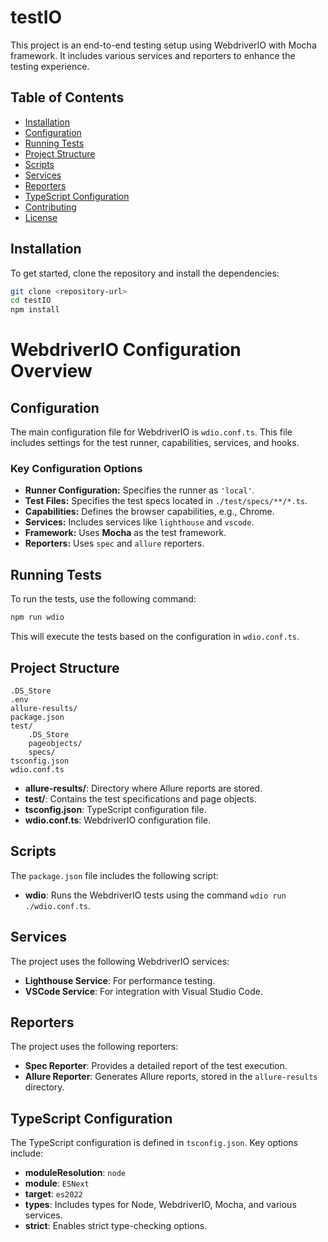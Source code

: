 # testIO

This project is an end-to-end testing setup using WebdriverIO with Mocha framework. It includes various services and reporters to enhance the testing experience.

## Table of Contents

- [Installation](#installation)
- [Configuration](#configuration)
- [Running Tests](#running-tests)
- [Project Structure](#project-structure)
- [Scripts](#scripts)
- [Services](#services)
- [Reporters](#reporters)
- [TypeScript Configuration](#typescript-configuration)
- [Contributing](#contributing)
- [License](#license)

## Installation

To get started, clone the repository and install the dependencies:

```sh
git clone <repository-url>
cd testIO
npm install
```
# WebdriverIO Configuration Overview

## Configuration
The main configuration file for WebdriverIO is `wdio.conf.ts`. This file includes settings for the test runner, capabilities, services, and hooks.

### Key Configuration Options
- **Runner Configuration:** Specifies the runner as `'local'`.
- **Test Files:** Specifies the test specs located in `./test/specs/**/*.ts`.
- **Capabilities:** Defines the browser capabilities, e.g., Chrome.
- **Services:** Includes services like `lighthouse` and `vscode`.
- **Framework:** Uses **Mocha** as the test framework.
- **Reporters:** Uses `spec` and `allure` reporters.

## Running Tests
To run the tests, use the following command:
```bash
npm run wdio
```
This will execute the tests based on the configuration in `wdio.conf.ts`.

## Project Structure
```
.DS_Store
.env
allure-results/
package.json
test/
    .DS_Store
    pageobjects/
    specs/
tsconfig.json
wdio.conf.ts
```

- **allure-results/**: Directory where Allure reports are stored.
- **test/**: Contains the test specifications and page objects.
- **tsconfig.json**: TypeScript configuration file.
- **wdio.conf.ts**: WebdriverIO configuration file.

## Scripts
The `package.json` file includes the following script:

- **wdio**: Runs the WebdriverIO tests using the command `wdio run ./wdio.conf.ts`.

## Services
The project uses the following WebdriverIO services:
- **Lighthouse Service**: For performance testing.
- **VSCode Service**: For integration with Visual Studio Code.

## Reporters
The project uses the following reporters:
- **Spec Reporter**: Provides a detailed report of the test execution.
- **Allure Reporter**: Generates Allure reports, stored in the `allure-results` directory.

## TypeScript Configuration
The TypeScript configuration is defined in `tsconfig.json`. Key options include:

- **moduleResolution**: `node`
- **module**: `ESNext`
- **target**: `es2022`
- **types**: Includes types for Node, WebdriverIO, Mocha, and various services.
- **strict**: Enables strict type-checking options.
